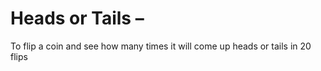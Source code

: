 # Heads or Tails – 

To flip a coin and see how many times it will come up heads or tails in 20 flips
